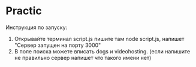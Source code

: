 # Practic
Инструкция по запуску:
1. Открывайте терминал script.js пишите там node script.js, напишет "Сервер запущен на порту 3000" 
2. В поле поиска можете вписать dogs и videohosting. (если напишите не правильно сервер напишет что такого имени нет)

